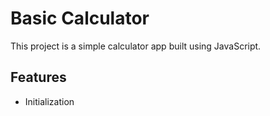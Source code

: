 # Basic Calculator

This project is a simple calculator app built using JavaScript.

## Features
- Initialization